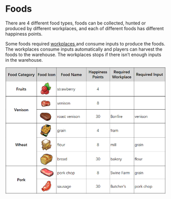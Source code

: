 # Foods

There are 4 different food types, foods can be collected, hunted or produced by different workplaces, and each of different foods has different happiness points.

Some foods required [workplaces ](workplaces-and-tools.md)and consume inputs to produce the foods. The workplaces consume inputs automatically and players can harvest the foods to the warehouse. The workplaces stops if there isn’t enough inputs in the warehouse.

![](../.gitbook/assets/food.png)
